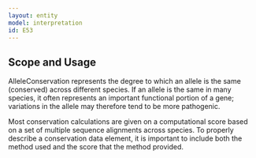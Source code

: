 ```yaml
---
layout: entity
model: interpretation
id: E53
---
```


Scope and Usage
----------------

AlleleConservation represents the degree to which an allele is the same (conserved) across different species.   If an allele is the same in many species, it often represents an important functional portion of a gene; variations in the allele may therefore tend to be more pathogenic.

Most conservation calculations are given on a computational score based on a set of multiple sequence alignments across species. To properly describe a conservation data element, it is important to include both the method used and the score that the method provided.
